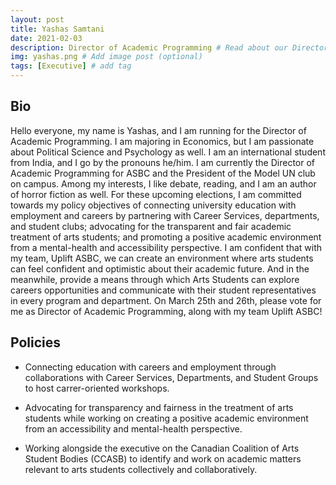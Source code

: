```yaml
---
layout: post
title: Yashas Samtani
date: 2021-02-03
description: Director of Academic Programming # Read about our Director of Academic Programming and his policies
img: yashas.png # Add image post (optional)
tags: [Executive] # add tag
---
```

## Bio
Hello everyone, my name is Yashas, and I am running for the Director of Academic Programming. I am majoring in Economics, but I am passionate about Political Science and Psychology as well. I am an international student from India, and I go by the pronouns he/him. I am currently the Director of Academic Programming for ASBC and the President of the Model UN club on campus. Among my interests, I like debate, reading, and I am an author of horror fiction as well. For these upcoming elections, I am committed towards my policy objectives of connecting university education with employment and careers by partnering with Career Services, departments, and student clubs; advocating for the transparent and fair academic treatment of arts students; and promoting a positive academic environment from a mental-health and accessibility perspective. I am confident that with my team, Uplift ASBC, we can create an environment where arts students can feel confident and optimistic about their academic future. And in the meanwhile, provide a means through which Arts Students can explore careers opportunities and communicate with their student representatives in every program and department. On March 25th and 26th, please vote for me as Director of Academic Programming, along with my team Uplift ASBC!

## Policies

- Connecting education with careers and employment through collaborations with Career Services, Departments, and Student Groups to host carrer-oriented workshops.

- Advocating for transparency and fairness in the treatment of arts students while working on creating a positive academic environment from an accessibility and mental-health perspective.

- Working alongside the executive on the Canadian Coalition of Arts Student Bodies (CCASB) to identify and work on academic matters relevant to arts students collectively and collaboratively.

